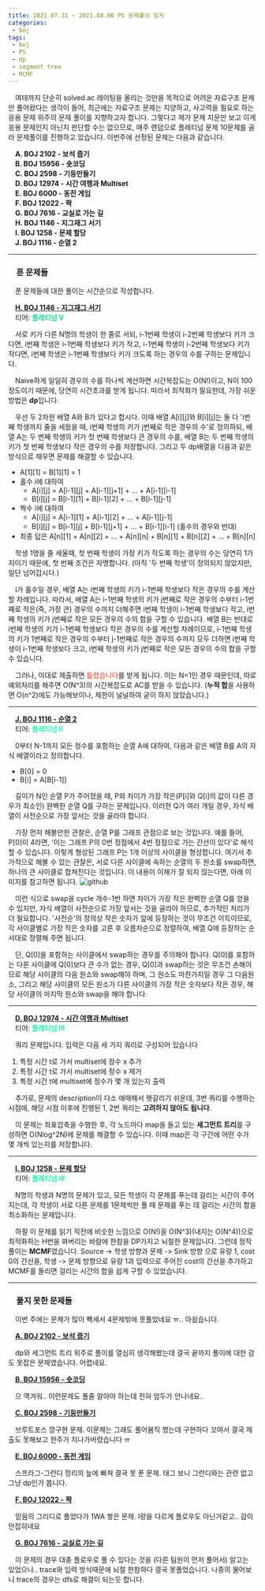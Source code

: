 ```yaml
---
title: 2021.07.31 ~ 2021.08.06 PS 문제풀이 일지
categories:
 - boj
tags:
 - boj
 - PS
 - dp
 - segment tree
 - MCMF
---
```


　여태까지 단순히 solved.ac 레이팅을 올리는 것만을 목적으로 어려운 자료구조 문제만 풀어왔다는 생각이 들어, 최근에는 자료구조 문제는 지양하고, 사고력을 필요로 하는 응용 문제 위주의 문제 풀이를 지향하고자 합니다. 그렇다고 제가 문제 지문만 보고 이게 응용 문제인지 아닌지 판단할 수는 없으므로, 매주 랜덤으로 플레티넘 문제 10문제를 골라 문제풀이를 진행하고 있습니다. 이번주에 선정된 문제는 다음과 같습니다.

　**A. BOJ 2102 - 보석 줍기**  
　**B. BOJ 15956 - 숏코딩**  
　**C. BOJ 2598 - 기둥만들기**  
　**D. BOJ 12974 - 시간 여행과 Multiset**  
　**E. BOJ 6000 - 동전 게임**  
　**F. BOJ 12022 - 짝**  
　**G. BOJ 7616 - 교실로 가는 길**  
　**H. BOJ 1146 - 지그재그 서기**  
　**I. BOJ 1258 - 문제 할당**  
　**J. BOJ 1116 - 순열 2**  
<hr/>

### 　**푼 문제들**

　푼 문제들에 대한 풀이는 시간순으로 작성합니다.

　**[H. BOJ 1146 - 지그재그 서기](https://www.acmicpc.net/problem/1146)**  
　티어: **<font color='#25d69b'>플레티넘 V</font>**

　서로 키가 다른 N명의 학생이 한 줄로 서되, i-1번째 학생이 i-2번째 학생보다 키가 크다면, i번째 학생은 i-1번째 학생보다 키가 작고, i-1번째 학생이 i-2번째 학생보다 키가 작다면, i번째 학생은 i-1번째 학생보다 키가 크도록 하는 경우의 수를 구하는 문제입니다.

　Naive하게 일일히 경우의 수를 하나씩 계산하면 시간복잡도는 O(N!)이고, N이 100 정도이기 때문에, 당연히 시간초과를 받게 됩니다. 따라서 최적화가 필요한데, 가장 쉬운 방법은 **dp**입니다.

　우선 두 2차원 배열 A와 B가 있다고 합시다. 이때 배열 A[i][j]와 B[i][j]는 둘 다 'i번째 학생까지 줄을 세웠을 때, i번째 학생의 키가 j번째로 작은 경우의 수'로 정의하되, 배열 A는 두 번째 학생의 키가 첫 번째 학생보다 큰 경우의 수를, 배열 B는 두 번째 학생의 키가 첫 번째 학생보다 작은 경우의 수를 저장합니다. 그리고 두 dp배열을 다음과 같은 방식으로 채우면 문제를 해결할 수 있습니다.

* A[1][1] = B[1][1] = 1
* 홀수 i에 대하여
  * A[i][j] = A[i-1][j] + A[i-1][j+1] + ... + A[i-1][i-1]
  * B[i][j] = B[i-1][1] + B[i-1][2] + ... + B[i-1][j-1]
* 짝수 i에 대하여
  * A[i][j] = A[i-1][1] + A[i-1][2] + ... + A[i-1][j-1]
  * B[i][j] = B[i-1][j] + B[i-1][j+1] + ... + B[i-1][i-1] (홀수의 경우와 반대)
* 최종 답은 A[n][1] + A[n][2] + ... + A[n][n] + B[n][1] + B[n][2] + ... + B[n][n]

　학생 1명을 줄 세울때, 첫 번째 학생이 가장 키가 작도록 하는 경우의 수는 당연히 1가지이기 때문에, 첫 번째 조건은 자명합니다. (아직 '두 번째 학생'이 정의되지 않았지만, 일단 넘어갑시다.)

　i가 홀수일 경우, 배열 A는 i번째 학생의 키가 i-1번째 학생보다 작은 경우의 수를 계산할 차례입니다. 따라서, 배열 A는 i-1번째 학생의 키가 j번째로 작은 경우의 수부터 i-1번째로 작은(즉, 가장 큰) 경우의 수까지 더해주면 i번째 학생이 i-1번째 학생보다 작고, i번째 학생의 키가 j번째로 작은 모든 경우의 수의 합을 구할 수 있습니다. 배열 B는 반대로 i번째 학생의 키가 i-1번째 학생보다 작은 경우의 수를 계산할 차례이므로, i-1번째 학생의 키가 1번째로 작은 경우의 수부터 j-1번째로 작은 경우의 수까지 모두 더하면 i번째 학생이 i-1번째 학생보다 크고, i번째 학생의 키가 j번째로 작은 모든 경우의 수의 합을 구할 수 있습니다.

　그러나, 이대로 제출하면 <font color='#dd4124'>틀렸습니다</font>를 받게 됩니다. 이는 N=1인 경우 때문인데, 따로 예외처리를 해주면 O(N^3)의 시간복잡도로 AC를 받을 수 있습니다. (**누적 합**을 사용하면 O(n^2)에도 가능해보이나, 제한이 널널하여 굳이 하지 않았습니다.)
<hr/>

　**[J. BOJ 1116 - 순열 2](https://www.acmicpc.net/problem/1116)**  
　티어: **<font color='#2af8b4'>플레티넘 II</font>**

　0부터 N-1까지 모든 정수를 포함하는 순열 A에 대하여, 다음과 같은 배열 B를 A의 자식 배열이라고 정의합니다.

* B[0] = 0
* B[i] = A[B[i-1]]

　길이가 N인 순열 P가 주어졌을 때, P와 차이가 가장 작은(P[i]와 Q[i]의 값이 다른 경우가 최소인) 완벽한 순열 Q를 구하는 문제입니다. 이러한 Q가 여러 개일 경우, 자식 배열이 사전순으로 가장 앞서는 것을 골라야 합니다.

　가장 먼저 해볼만한 관찰은, 순열 P를 그래프 관점으로 보는 것입니다. 예를 들어, P[0]이 4라면, '이는 그래프 P의 0번 정점에서 4번 정점으로 가는 간선이 있다'로 해석할 수 있습니다. 이렇게 형성된 그래프 P는 1개 이상의 사이클을 형성합니다. 여기서 추가적으로 해볼 수 있는 관찰은, 서로 다른 사이클에 속하는 순열의 두 원소를 swap하면, 하나의 큰 사이클로 합쳐진다는 것입니다. 이 내용이 이해가 잘 되지 않는다면, 아래 이미지를 참고하면 됩니다.
![github](https://user-images.githubusercontent.com/51073213/128603030-e2bf255f-4cde-47d1-b0bd-638423d7f72c.png)

　이런 식으로 swap을 cycle 개수-1번 하면 차이가 가장 작은 완벽한 순열 Q를 얻을 수 있지만, 자식 배열이 사전순으로 가장 앞서는 것을 골라야 하므로, 추가적인 처리가 더 필요합니다. '사전순'의 정의상 작은 숫자가 앞에 등장하는 것이 무조건 이득이므로, 각 사이클별로 가장 작은 숫자를 고른 후 오름차순으로 정렬하여, 배열 Q에 등장하는 순서대로 정렬해 주면 됩니다. 

　단, Q[0]을 포함하는 사이클에서 swap하는 경우를 주의해야 합니다. Q[0]를 포함하는 다른 사이클에 Q[0]보다 큰 수가 없는 경우, Q[0]과 swap하는 것은 무조건 손해이므로 해당 사이클의 다음 원소와 swap해야 하며, 그 원소도 마찬가지일 경우 그 다음원소, 그리고 해당 사이클의 모든 원소가 다른 사이클의 가장 작은 숫자보다 작은 경우, 해당 사이클의 마지막 원소와 swap을 해야 합니다.
<hr/>

　**[D. BOJ 12974 - 시간 여행과 Multiset](https://www.acmicpc.net/problem/12974)**  
　티어: **<font color='#28edac'>플레티넘 III</font>**

　쿼리 문제입니다. 입력은 다음 세 가지 쿼리로 구성되어 있습니다

1. 특정 시간 t로 가서 multiset에 정수 x 추가
2. 특정 시간 t로 가서 multiset에 정수 x 제거
3. 특정 시간 t에 multiset에 정수가 몇 개 있는지 출력

　추가로, 문제의 description이 다소 애매해서 헷갈리기 쉬운데, 3번 쿼리를 수행하는 시점에, 해당 시점 이후에 진행된 1, 2번 쿼리는 **고려하지 않아도 됩니다**.

　이 문제는 좌표압축을 수행한 후, 각 노드마다 map을 들고 있는 **세그먼트 트리**를 구성하면 O(Nlog^2N)에 문제를 해결할 수 있습니다. 이때 map은 각 구간에 어떤 수가 몇 개씩 있는지를 저장합니다.
<hr/>

　**[I. BOJ 1258 - 문제 할당](https://www.acmicpc.net/problem/1258)**  
　티어: **<font color='#28edac'>플레티넘 III</font>**

　N명의 학생과 N명의 문제가 있고, 모든 학생이 각 문제를 푸는데 걸리는 시간이 주어지는데, 각 학생이 서로 다른 문제를 1문제씩만 풀 때 문제를 푸는 데 걸리는 시간의 합을 최소화하는 문제입니다.

　하필 이 문제를 읽기 직전에 비슷한 느낌으로 O(N!)을 O(N^3)(내지는 O(N^4))으로 최적화하는 H번을 봐버리는 바람에 한참을 DP가지고 뇌절한 문제입니다. 그런데 정작 풀이는 **MCMF**였습니다. Source -> 학생 방향과 문제 -> Sink 방향 으로 유량 1, cost 0의 간선을, 학생 -> 문제 방향으로 유량 1과 입력으로 주어진 cost의 간선을 추가하고 MCMF를 돌리면 걸리는 시간의 합을 쉽게 구할 수 있었습니다.
<hr/>

### 　**풀지 못한 문제들**

　이번 주에는 문제가 많이 빡세서 4문제밖에 못풀었네요 ㅠ.. 아쉽습니다.

　**[A. BOJ 2102 - 보석 줍기](https://www.acmicpc.net/problem/2102)**

　dp와 세그먼트 트리 위주로 풀이를 열심히 생각해봤는데 결국 끝까지 풀이에 대한 감도 못잡은 문제였습니다. 어렵네요.

　**[B. BOJ 15956 - 숏코딩](https://www.acmicpc.net/problem/15956)**

　으 역겨워.. 이런문제도 풀줄 알아야 하는데 전혀 엄두가 안나네요..

　**[C. BOJ 2598 - 기둥만들기](https://www.acmicpc.net/problem/2598)**

　브루트포스 깡구현 문제. 이문제는 그래도 풀어봄직 했는데 구현하다 꼬여서 결국 제출도 못해보고 한주가 지나가버렸습니다 ㅠ

　**[E. BOJ 6000 - 동전 게임](https://www.acmicpc.net/problem/6000)**

　스프라그-그런디 정리의 늪에 빠져 결국 못 푼 문제. 태그 보니 그런디와는 관련 없고 그냥 dp인가 봅니다.

　**[F. BOJ 12022 - 짝](https://www.acmicpc.net/problem/12022)**

　믿음의 그리디로 풀었다가 1WA 쌓은 문제. I랑을 다르게 플로우도 아닌거같고.. 감이 안잡히네요

　**[G. BOJ 7616 - 교실로 가는 길](https://www.acmicpc.net/problem/7616)**

　이 문제의 경우 대충 플로우로 풀 수 있다는 것을 (다른 팀원이 먼저 풀어서) 알고는 있었으나.. trace와 입력 방식때문에 뇌절 한참하다 결국 못풀었습니다. 나중의 물어보니 trace의 경우는 dfs로 해결이 되는듯 합니다.